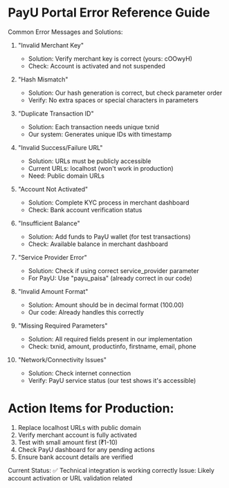 PayU Portal Error Reference Guide
========================================

Common Error Messages and Solutions:

1. "Invalid Merchant Key"
   - Solution: Verify merchant key is correct (yours: cOOwyH)
   - Check: Account is activated and not suspended

2. "Hash Mismatch"
   - Solution: Our hash generation is correct, but check parameter order
   - Verify: No extra spaces or special characters in parameters

3. "Duplicate Transaction ID"
   - Solution: Each transaction needs unique txnid
   - Our system: Generates unique IDs with timestamp

4. "Invalid Success/Failure URL"
   - Solution: URLs must be publicly accessible
   - Current URLs: localhost (won't work in production)
   - Need: Public domain URLs

5. "Account Not Activated"
   - Solution: Complete KYC process in merchant dashboard
   - Check: Bank account verification status

6. "Insufficient Balance"
   - Solution: Add funds to PayU wallet (for test transactions)
   - Check: Available balance in merchant dashboard

7. "Service Provider Error"
   - Solution: Check if using correct service_provider parameter
   - For PayU: Use "payu_paisa" (already correct in our code)

8. "Invalid Amount Format"
   - Solution: Amount should be in decimal format (100.00)
   - Our code: Already handles this correctly

9. "Missing Required Parameters"
   - Solution: All required fields present in our implementation
   - Check: txnid, amount, productinfo, firstname, email, phone

10. "Network/Connectivity Issues"
    - Solution: Check internet connection
    - Verify: PayU service status (our test shows it's accessible)

Action Items for Production:
===========================

1. Replace localhost URLs with public domain
2. Verify merchant account is fully activated
3. Test with small amount first (₹1-10)
4. Check PayU dashboard for any pending actions
5. Ensure bank account details are verified

Current Status: ✅ Technical integration is working correctly
Issue: Likely account activation or URL validation related
